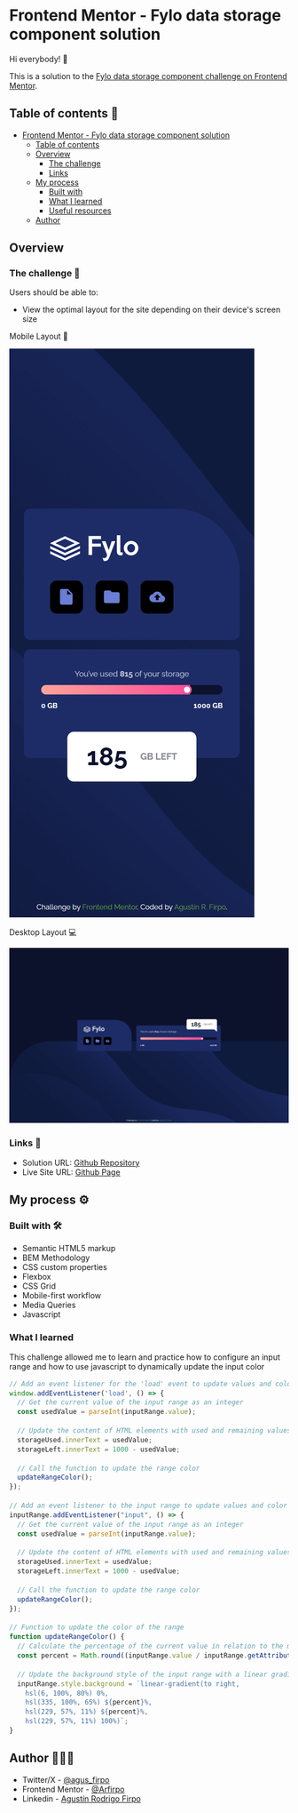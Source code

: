 # Frontend Mentor - Fylo data storage component solution

Hi everybody! 👋

This is a solution to the [Fylo data storage component challenge on Frontend Mentor](https://www.frontendmentor.io/challenges/fylo-data-storage-component-1dZPRbV5n).

## Table of contents 🧾

- [Frontend Mentor - Fylo data storage component solution](#frontend-mentor---fylo-data-storage-component-solution)
  - [Table of contents](#table-of-contents)
  - [Overview](#overview)
    - [The challenge](#the-challenge)
    - [Links](#links)
  - [My process](#my-process)
    - [Built with](#built-with)
    - [What I learned](#what-i-learned)
    - [Useful resources](#useful-resources)
  - [Author](#author)

## Overview

### The challenge  🎯

Users should be able to:

- View the optimal layout for the site depending on their device's screen size
  
Mobile Layout 📱

![Mobile Layout](./images/mobile-layout.png)

Desktop Layout 💻

![Desktop Layout](./images/desktop-layout.png)

### Links  🔗

- Solution URL: [Github Repository](https://github.com/Arfirpo/fylo-data-storage-component-master)
- Live Site URL: [Github Page](https://arfirpo.github.io/fylo-data-storage-component-master/)

## My process ⚙️

### Built with 🛠️

- Semantic HTML5 markup
- BEM Methodology
- CSS custom properties
- Flexbox
- CSS Grid
- Mobile-first workflow
- Media Queries
- Javascript

### What I learned

This challenge allowed me to learn and practice how to configure an input range and how to use javascript to dynamically update the input color

```js
// Add an event listener for the 'load' event to update values and color on initial load
window.addEventListener('load', () => {
  // Get the current value of the input range as an integer
  const usedValue = parseInt(inputRange.value);
  
  // Update the content of HTML elements with used and remaining values
  storageUsed.innerText = usedValue;
  storageLeft.innerText = 1000 - usedValue;

  // Call the function to update the range color
  updateRangeColor();
});

// Add an event listener to the input range to update values and color
inputRange.addEventListener("input", () => {
  // Get the current value of the input range as an integer
  const usedValue = parseInt(inputRange.value);
  
  // Update the content of HTML elements with used and remaining values
  storageUsed.innerText = usedValue;
  storageLeft.innerText = 1000 - usedValue;

  // Call the function to update the range color
  updateRangeColor();
});

// Function to update the color of the range
function updateRangeColor() {
  // Calculate the percentage of the current value in relation to the maximum value and round the result
  const percent = Math.round((inputRange.value / inputRange.getAttribute('max')) * 100);

  // Update the background style of the input range with a linear gradient
  inputRange.style.background = `linear-gradient(to right, 
    hsl(6, 100%, 80%) 0%, 
    hsl(335, 100%, 65%) ${percent}%, 
    hsl(229, 57%, 11%) ${percent}%, 
    hsl(229, 57%, 11%) 100%)`;
}

```

## Author  🙋🏻‍♂️

- Twitter/X - [@agus_firpo](https://twitter.com/agus_firpo)
- Frontend Mentor - [@Arfirpo](https://www.frontendmentor.io/profile/Arfirpo)
- Linkedin - [Agustín Rodrigo Firpo](https://www.linkedin.com/in/agustin-rodrigo-firpo-0aa86697/)
